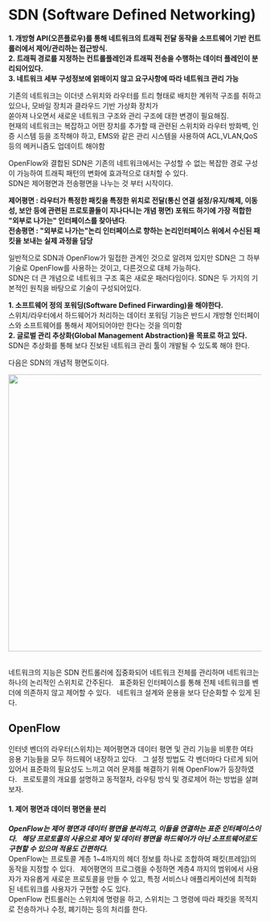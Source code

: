 # SDN (Software Defined Networking)
**1. 개방형 API(오픈플로우)를 통해 네트워크의 트래픽 전달 동작을 소프트웨어 기반 컨트롤러에서 제어/관리하는 접근방식.  
2. 트래픽 경로를 지정하는 컨트롤플레인과 트래픽 전송을 수행하는 데이터 플레인이 분리되어있다.  
3. 네트워크 세부 구성정보에 얽매이지 않고 요구사항에 따라 네트워크 관리 가능**  

기존의 네트워크는 이더넷 스위치와 라우터를 트리 형태로 배치한 계위적 구조를 취하고 있으나, 모바일 장치과 클라우드 기반 가상화 장치가  
쏟아져 나오면서 새로운 네트워크 구조와 관리 구조에 대한 변경이 필요해짐.  
현재의 네트워크는 복잡하고 어떤 장치를 추가할 때 관련된 스위치와 라우터 방화벽, 인증 시스템 등을 조작해야 하고, EMS와 같은 관리 시스템을 사용하여 ACL,VLAN,QoS 등의 메커니즘도 업데이트 해야함  

OpenFlow와 결합된 SDN은 기존의 네트워크에서는 구성할 수 없는 복잡한 경로 구성이 가능하여 트래픽 패턴의 변화에 효과적으로 대처할 수 있다.  
SDN은 제어평면과 전송평면을 나누는 것 부터 시작이다.  

**제어평면 : 라우터가 특정한 패킷을 특정한 위치로 전달(통신 연결 설정/유지/해제, 이동성, 보안 등에 관련된 프로토콜들이 지나다니는 개념 평면)
포워드 하기에 가장 적합한 "외부로 나가는" 인터페이스를 찾아낸다**.  
**전송평면 : "외부로 나가는"논리 인터페이스로 향하는 논리인터페이스 위에서 수신된 패킷을 보내는 실제 과정을 담당**

일반적으로 SDN과 OpenFlow가 밀접한 관계인 것으로 알려져 있지만 SDN은 그 하부 기술로 OpenFlow를 사용하는 것이고, 다른것으로 대체 가능하다.  
SDN은 더 큰 개념으로 네트워크 구조 혹은 새로운 패러다임이다. SDN은 두 가지의 기본적인 원칙을 바탕으로 기술이 구성되어있다.  

**1. 소프트웨어 정의 포워딩(Software Defined Firwarding)을 해야한다.**  
스위치/라우터에서 하드웨어가 처리하는 데이터 포워딩 기능은 반드시 개방형 인터페이스와 소프트웨어를 통해서 제어되어야만 한다는 것을 의미함  
**2. 글로벌 관리 추상화(Global Management Abstraction)을 목표로 하고 있다.**  
SDN은 추상화를 통해 보다 진보된 네트워크 관리 툴이 개발될 수 있도록 해야 한다.

다음은 SDN의 개념적 평면도이다.
<p align="center">
  <img src="https://i.imgur.com/jABzUn7.png" width="550"/>
</p><br/>
네트워크의 지능은 SDN 컨트롤러에 집중화되어 네트워크 전체를 관리하며 네트워크는 하나의 논리적인 스위치로 간주된다.  
표준화된 인터페이스를 통해 전체 네트워크를 벤더에 의존하지 않고 제어할 수 있다.  
네트워크 설계와 운용을 보다 단순화할 수 있게 된다.  

## OpenFlow
인터넷 벤더의 라우터(스위치)는 제어평면과 데이터 평면 및 관리 기능을 비롯한 여타 응용 기능들을 모두 하드웨어 내장하고 있다.  
그 설정 방법도 각 벤더마다 다르게 되어 있어서 표준화의 필요성도 느끼고 여러 문제를 해결하기 위해 OpenFlow가 등장하였다.  
프로토콜의 개요를 설명하고 동적절차, 라우팅 방식 및 경로제어 하는 방법을 살펴보자.  

#### 1. 제어 평면과 데이터 평면을 분리
***OpenFlow는 제어 평면과 데이터 평면을 분리하고, 이들을 연결하는 표준 인터페이스이다.  
해당 프로토콜의 사용으로 제어 및 데이터 평면을 하드웨어가 아닌 소프트웨어로도 구현할 수 있으며 적용도 간편하다.***  
OpenFlow는 프로토콜 계층 1~4까지의 헤더 정보를 하나로 조합하여 패킷(프레임)의 동작을 지정할 수 있다.  
제어평면의 프로그램을 수정하면 계층4 까지의 범위에서 사용자가 자유롭게 새로운 프로토콜을 만들 수 있고, 특정 서비스나 애플리케이션에 최적화된 네트워크를 사용자가 구현할 수도 있다.  
OpenFlow 컨트롤러는 스위치에 명령을 하고, 스위치는 그 명령에 따라 패킷을 목적지로 전송하거나 수정, 폐기하는 등의 처리를 한다.  








